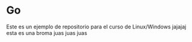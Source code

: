 # Go
Este es un ejemplo de repositorio para el curso de Linux/Windows
jajajaj esta es una broma
juas juas juas
